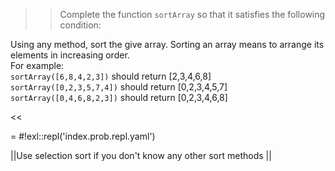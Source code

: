 >>Complete the function <code>sortArray</code> so that it satisfies the following condition:
<p>Using any method, sort the give array. Sorting an array means to arrange its elements in increasing order.<br/>
For example:<br/>
<code>sortArray([6,8,4,2,3])</code> should return [2,3,4,6,8]<br/>
<code>sortArray([0,2,3,5,7,4])</code> should return [0,2,3,4,5,7]<br/>
<code>sortArray([0,4,6,8,2,3])</code> should return [0,2,3,4,6,8]</p><<

= #!exl::repl('index.prob.repl.yaml')

||Use selection sort if you don't know any other sort methods ||
